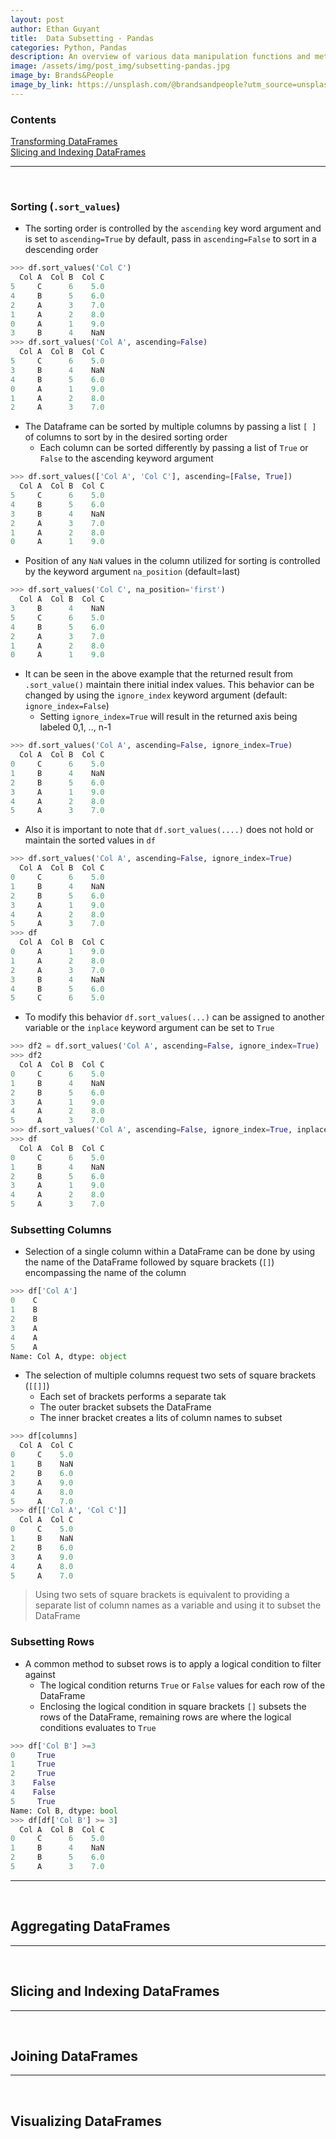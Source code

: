 ```yaml
---
layout: post
author: Ethan Guyant
title:  Data Subsetting - Pandas
categories: Python, Pandas
description: An overview of various data manipulation functions and methods utilizing pandas dataframes.
image: /assets/img/post_img/subsetting-pandas.jpg
image_by: Brands&People
image_by_link: https://unsplash.com/@brandsandpeople?utm_source=unsplash&utm_medium=referral&utm_content=creditCopyText
---
```

### Contents   
[Transforming DataFrames](#transforming-dataframes)     
[Slicing and Indexing DataFrames](#slicing-and-indexing-dataframes)     

---

<br>

### Sorting (`.sort_values`)
* The sorting order is controlled by the `ascending` key word argument and is set to `ascending=True` by default, pass in `ascending=False` to sort in a descending order
```python
>>> df.sort_values('Col C')
  Col A  Col B  Col C
5     C      6    5.0
4     B      5    6.0
2     A      3    7.0
1     A      2    8.0
0     A      1    9.0
3     B      4    NaN
>>> df.sort_values('Col A', ascending=False)
  Col A  Col B  Col C
5     C      6    5.0
3     B      4    NaN
4     B      5    6.0
0     A      1    9.0
1     A      2    8.0
2     A      3    7.0
```
* The Dataframe can be sorted by multiple columns by passing a list `[ ]` of columns to sort by in the desired sorting order
  * Each column can be sorted differently by passing a list of `True` or `False` to the ascending keyword argument
```python
>>> df.sort_values(['Col A', 'Col C'], ascending=[False, True])
  Col A  Col B  Col C
5     C      6    5.0
4     B      5    6.0
3     B      4    NaN
2     A      3    7.0
1     A      2    8.0
0     A      1    9.0
```
* Position of any `NaN` values in the column utilized for sorting is controlled by the keyword argument `na_position` (default=last)
```python
>>> df.sort_values('Col C', na_position='first')
  Col A  Col B  Col C
3     B      4    NaN
5     C      6    5.0
4     B      5    6.0
2     A      3    7.0
1     A      2    8.0
0     A      1    9.0
```
* It can be seen in the above example that the returned result from `.sort_value()` maintain there initial index values. This behavior can be changed by using the `ignore_index` keyword argument (default: `ignore_index=False`)
  * Setting `ignore_index=True` will result in the returned axis being labeled 0,1, .., n-1
```python
>>> df.sort_values('Col A', ascending=False, ignore_index=True)
  Col A  Col B  Col C
0     C      6    5.0
1     B      4    NaN
2     B      5    6.0
3     A      1    9.0
4     A      2    8.0
5     A      3    7.0
```
* Also it is important to note that `df.sort_values(....)` does not hold or maintain the sorted values in `df`
```python
>>> df.sort_values('Col A', ascending=False, ignore_index=True)
  Col A  Col B  Col C
0     C      6    5.0
1     B      4    NaN
2     B      5    6.0
3     A      1    9.0
4     A      2    8.0
5     A      3    7.0
>>> df
  Col A  Col B  Col C
0     A      1    9.0
1     A      2    8.0
2     A      3    7.0
3     B      4    NaN
4     B      5    6.0
5     C      6    5.0
```
* To modify this behavior `df.sort_values(...)` can be assigned to another variable or the `inplace` keyword argument can be set to `True`
```python
>>> df2 = df.sort_values('Col A', ascending=False, ignore_index=True)
>>> df2
  Col A  Col B  Col C
0     C      6    5.0
1     B      4    NaN
2     B      5    6.0
3     A      1    9.0
4     A      2    8.0
5     A      3    7.0
>>> df.sort_values('Col A', ascending=False, ignore_index=True, inplace=True)
>>> df
  Col A  Col B  Col C
0     C      6    5.0
1     B      4    NaN
2     B      5    6.0
3     A      1    9.0
4     A      2    8.0
5     A      3    7.0
```
### Subsetting Columns
* Selection of a single column within a DataFrame can be done by using the name of the DataFrame followed by square brackets (`[]`) encompassing the name of the column
```python
>>> df['Col A']
0    C
1    B
2    B
3    A
4    A
5    A
Name: Col A, dtype: object
```
* The selection of multiple columns request two sets of square brackets (`[[]]`)
  * Each set of brackets performs a separate tak
   * The outer bracket subsets the DataFrame
   * The inner bracket creates a lits of column names to subset
```python
>>> df[columns]
  Col A  Col C
0     C    5.0
1     B    NaN
2     B    6.0
3     A    9.0
4     A    8.0
5     A    7.0
>>> df[['Col A', 'Col C']]
  Col A  Col C
0     C    5.0
1     B    NaN
2     B    6.0
3     A    9.0
4     A    8.0
5     A    7.0
```
>Using two sets of square brackets is equivalent to providing a separate list of column names as a variable and using it to subset the DataFrame
### Subsetting Rows
* A common method to subset rows is to apply a logical condition to filter against
  * The logical condition returns `True` or `False` values for each row of the DataFrame
  * Enclosing the logical condition in square brackets `[]` subsets the rows of the DataFrame, remaining rows are where the logical conditions evaluates to `True`
```python
>>> df['Col B'] >=3
0     True
1     True
2     True
3    False
4    False
5     True
Name: Col B, dtype: bool
>>> df[df['Col B'] >= 3]
  Col A  Col B  Col C
0     C      6    5.0
1     B      4    NaN
2     B      5    6.0
5     A      3    7.0
```
---

<br>

## Aggregating DataFrames


---

<br>

## Slicing and Indexing DataFrames


---

<br>

## Joining DataFrames


---

<br>

## Visualizing DataFrames
